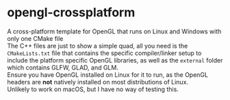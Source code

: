 # opengl-crossplatform
A cross-platform template for OpenGL that runs on Linux and Windows with only one CMake file<br>
The C++ files are just to show a simple quad, all you need is the `CMakeLists.txt` file that contains the specific compiler/linker setup to include the platform specific OpenGL libraries, as well as the `external` folder which contains GLFW, GLAD, and GLM.<br>
Ensure you have OpenGL installed on Linux for it to run, as the OpenGL headers are **not** natively installed on most distributions of Linux.<br>
Unlikely to work on macOS, but I have no way of testing this.
